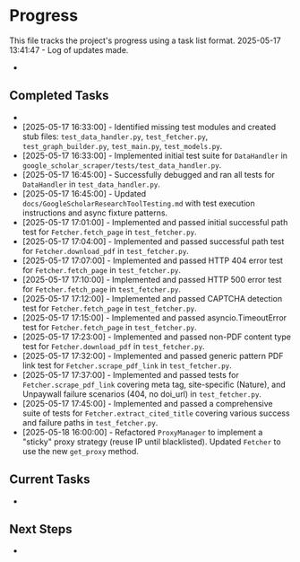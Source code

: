# Progress

This file tracks the project's progress using a task list format.
2025-05-17 13:41:47 - Log of updates made.

-

## Completed Tasks

-
- [2025-05-17 16:33:00] - Identified missing test modules and created stub files: `test_data_handler.py`, `test_fetcher.py`, `test_graph_builder.py`, `test_main.py`, `test_models.py`.
- [2025-05-17 16:33:00] - Implemented initial test suite for `DataHandler` in `google_scholar_scraper/tests/test_data_handler.py`.
- [2025-05-17 16:45:00] - Successfully debugged and ran all tests for `DataHandler` in `test_data_handler.py`.
- [2025-05-17 16:45:00] - Updated `docs/GoogleScholarResearchToolTesting.md` with test execution instructions and async fixture patterns.
- [2025-05-17 17:01:00] - Implemented and passed initial successful path test for `Fetcher.fetch_page` in `test_fetcher.py`.
- [2025-05-17 17:04:00] - Implemented and passed successful path test for `Fetcher.download_pdf` in `test_fetcher.py`.
- [2025-05-17 17:07:00] - Implemented and passed HTTP 404 error test for `Fetcher.fetch_page` in `test_fetcher.py`.
- [2025-05-17 17:10:00] - Implemented and passed HTTP 500 error test for `Fetcher.fetch_page` in `test_fetcher.py`.
- [2025-05-17 17:12:00] - Implemented and passed CAPTCHA detection test for `Fetcher.fetch_page` in `test_fetcher.py`.
- [2025-05-17 17:15:00] - Implemented and passed asyncio.TimeoutError test for `Fetcher.fetch_page` in `test_fetcher.py`.
- [2025-05-17 17:23:00] - Implemented and passed non-PDF content type test for `Fetcher.download_pdf` in `test_fetcher.py`.
- [2025-05-17 17:32:00] - Implemented and passed generic pattern PDF link test for `Fetcher.scrape_pdf_link` in `test_fetcher.py`.
- [2025-05-17 17:37:00] - Implemented and passed tests for `Fetcher.scrape_pdf_link` covering meta tag, site-specific (Nature), and Unpaywall failure scenarios (404, no doi_url) in `test_fetcher.py`.
- [2025-05-17 17:45:00] - Implemented and passed a comprehensive suite of tests for `Fetcher.extract_cited_title` covering various success and failure paths in `test_fetcher.py`.
- [2025-05-18 16:00:00] - Refactored `ProxyManager` to implement a "sticky" proxy strategy (reuse IP until blacklisted). Updated `Fetcher` to use the new `get_proxy` method.

## Current Tasks

-

## Next Steps

-
